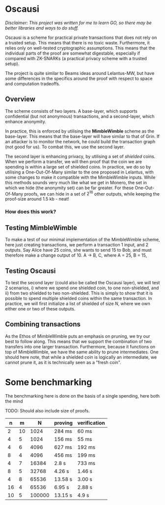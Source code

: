 # Oscausi

_Disclaimer: This project was written for me to learn GO, so there may be better libraries and ways to do stuff._

Oscausi is a scheme for practical private transactions that does not rely on a trusted setup. This means that there is
no toxic waste. Furthermore, it relies only on well-tested cryptographic assumptions. This means that the individual
parts of the proof are somewhat digestable, especially if compared with ZK-SNARKs (a practical privacy scheme with a
trusted setup).

The project is quite similar to Beams ideas around Lelantus-MW, but have some differences in the specifics around the
proof with respect to space and computation tradeoffs.

## Overview

The scheme consists of two layers. A base-layer, which supports confidential (but not anonymous) transactions, and a
second-layer, which enhance anonymity.

In practice, this is enforced by utilising the **MimbleWimble** scheme as the base-layer. This means that the base-layer
will have similar to that of Grin. If an attacker is to monitor the network, he could build the transaction graph (not
good for us). To combat this, we use the second layer.

The second layer is enhancing privacy, by utilising a set of *shielded* coins. When we perform a transfer, we will then
proof that the coin we are spending is within a large set of shielded coins. In practice, we do so by utilising a
One-Out-Of-Many similar to the one proposed in Lelantus, with some changes to make it compatible with the MimbleWimble
inputs. While this methods sounds very much like what we get in Monero, the set in which we hide (the anonymity set) can
be far greater. For these One-Out-Of-Many proofs, we can hide in a set of $2^16$ other outputs, while keeping the
proof-size around 1.5 kb - neat!

### How does this work?

## Testing MimbleWimble

To make a test of our minimal implementation of the MimbleWimble scheme, here just creating transactions, we perform a
transaction 1 input, and 2 outputs. Say Alice have 25 coins, she wants to send 15 to Bob, and must therefore make a
change output of 10. A -> B, C, where A = 25, B = 15,

## Testing Oscausi

To test the second layer (could also be called the Oscausi layer), we will test 2 scenarios, i) where we spend one
shielded coin, to one non-shielded, and ii) from two shielded to two non-shielded. This is simply to show that it is
possible to spend multiple shielded coins within the same transaction. In practice, we will first initialize a list of
shielded of size $N$, where we own either one or two of these outputs.

## Combining transactions

As the Ethos of MimbleWimble puts an emphasis on pruning, we try our best to follow along. This means that we support
the combination of two transfers into one larger transaction. Furthermore, because it functions on top of MimbleWimble,
we have the same ability to prune intermediates. One should here note, that while a shielded coin is logically an
intermediate, we cannot prune it, as it is technically seen as a "fresh coin".

# Some benchmarking

The benchmarking here is done on the basis of a single spending, here both the mind

TODO: Should also include size of proofs.

| n | m | N | proving | verification |
|---|---|---|---|---|
| 2 | 10 | 1024 | 284 ms | 60 ms |
| 4 | 5 | 1024 | 156 ms | 55 ms |
| 4 | 6 | 4096 | 627 ms | 192 ms |
| 8 | 4 | 4096 | 456 ms | 199 ms |
| 4 | 7 | 16384 | 2.8 s | 733 ms |
| 8 | 5 | 32768 | 4.26 s | 1.46 s|
| 4 | 8 | 65536 | 13.58 s | 3.00 s |
| 16 | 4 | 65536 | 6.95 s | 2.88 s |
| 10 | 5 | 100000 | 13.15 s | 4.9 s|


